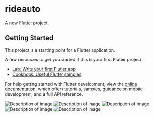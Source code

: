 # rideauto

A new Flutter project.

## Getting Started

This project is a starting point for a Flutter application.

A few resources to get you started if this is your first Flutter project:

- [Lab: Write your first Flutter app](https://docs.flutter.dev/get-started/codelab)
- [Cookbook: Useful Flutter samples](https://docs.flutter.dev/cookbook)

For help getting started with Flutter development, view the
[online documentation](https://docs.flutter.dev/), which offers tutorials,
samples, guidance on mobile development, and a full API reference.

<img src="assets/image1" alt="Description of image">
<img src="assets/image2" alt="Description of image">
<img src="assets/image3" alt="Description of image">
<img src="assets/image4" alt="Description of image">
<img src="assets/image5" alt="Description of image">
